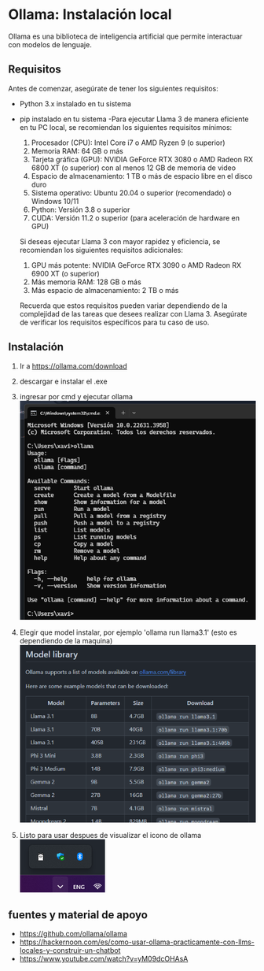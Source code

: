 # Ollama: Instalación local

Ollama es una biblioteca de inteligencia artificial que permite interactuar con modelos de lenguaje.

## Requisitos

Antes de comenzar, asegúrate de tener los siguientes requisitos:

- Python 3.x instalado en tu sistema
- pip instalado en tu sistema
-Para ejecutar Llama 3 de manera eficiente en tu PC local, se recomiendan los siguientes requisitos mínimos:
    1. Procesador (CPU): Intel Core i7 o AMD Ryzen 9 (o superior)
    2. Memoria RAM: 64 GB o más
    3. Tarjeta gráfica (GPU): NVIDIA GeForce RTX 3080 o AMD Radeon RX 6800 XT (o superior) con al menos 12 GB de memoria de video
    4. Espacio de almacenamiento: 1 TB o más de espacio libre en el disco duro
    5. Sistema operativo: Ubuntu 20.04 o superior (recomendado) o Windows 10/11
    6. Python: Versión 3.8 o superior
    7. CUDA: Versión 11.2 o superior (para aceleración de hardware en GPU)

    Si deseas ejecutar Llama 3 con mayor rapidez y eficiencia, se recomiendan los siguientes requisitos adicionales:

    1. GPU más potente: NVIDIA GeForce RTX 3090 o AMD Radeon RX 6900 XT (o superior)
    2. Más memoria RAM: 128 GB o más
    3. Más espacio de almacenamiento: 2 TB o más

    Recuerda que estos requisitos pueden variar dependiendo de la complejidad de las tareas que desees realizar con Llama 3. Asegúrate de verificar los requisitos específicos para tu caso de uso.

## Instalación

1. Ir a https://ollama.com/download

2. descargar e instalar el .exe

3. ingresar por cmd y ejecutar ollama
    ![alt text](image.png)

4. Elegir que model instalar, por ejemplo 'ollama run llama3.1' (esto es dependiendo de la maquina)
    ![alt text](image-1.png)

5. Listo para usar despues de visualizar el icono de ollama 
   ![alt text](image-2.png)







## fuentes y material de apoyo
- https://github.com/ollama/ollama
- https://hackernoon.com/es/como-usar-ollama-practicamente-con-llms-locales-y-construir-un-chatbot
- https://www.youtube.com/watch?v=yM09dcOHAsA
